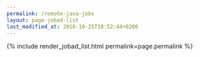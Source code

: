 ```yaml
---
permalink: /remote-java-jobs
layout: page-jobad-list
last_modified_at: 2018-10-25T18:52:44+0200
---
```

{% include render_jobad_list.html permalink=page.permalink %}
